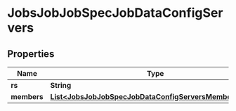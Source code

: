 

# JobsJobJobSpecJobDataConfigServers


## Properties

| Name | Type | Description | Notes |
|------------ | ------------- | ------------- | -------------|
|**rs** | **String** |  |  [optional] |
|**members** | [**List&lt;JobsJobJobSpecJobDataConfigServersMembersInner&gt;**](JobsJobJobSpecJobDataConfigServersMembersInner.md) |  |  [optional] |



